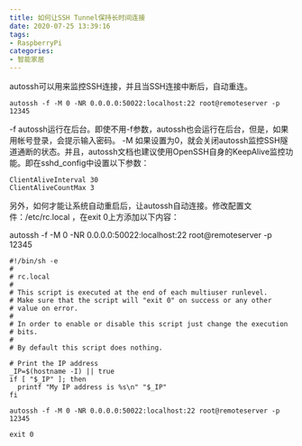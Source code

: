 ```yaml
---
title: 如何让SSH Tunnel保持长时间连接
date: 2020-07-25 13:39:16
tags:
- RaspberryPi
categories:
- 智能家居
---
```


autossh可以用来监控SSH连接，并且当SSH连接中断后，自动重连。

`autossh -f -M 0 -NR 0.0.0.0:50022:localhost:22 root@remoteserver -p 12345`

-f autossh运行在后台。即使不用-f参数，autossh也会运行在后台，但是，如果用帐号登录，会提示输入密码。
-M 如果设置为0，就会关闭autossh监控SSH隧道通断的状态。并且，autossh文档也建议使用OpenSSH自身的KeepAlive监控功能。即在sshd_config中设置以下参数：

```
ClientAliveInterval 30 
ClientAliveCountMax 3

```

另外，如何才能让系统自动重启后，让autossh自动连接。修改配置文件：/etc/rc.local ，在exit 0上方添加以下内容：

autossh -f -M 0 -NR 0.0.0.0:50022:localhost:22 root@remoteserver -p 12345

```
#!/bin/sh -e
#
# rc.local
#
# This script is executed at the end of each multiuser runlevel.
# Make sure that the script will "exit 0" on success or any other
# value on error.
#
# In order to enable or disable this script just change the execution
# bits.
#
# By default this script does nothing.

# Print the IP address
_IP=$(hostname -I) || true
if [ "$_IP" ]; then
  printf "My IP address is %s\n" "$_IP"
fi

autossh -f -M 0 -NR 0.0.0.0:50022:localhost:22 root@remoteserver -p 12345

exit 0
```